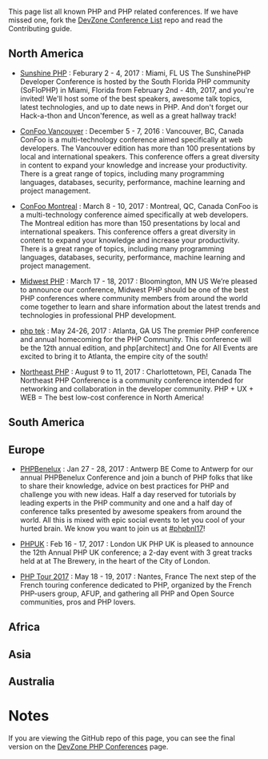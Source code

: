 This page list all known PHP and PHP related conferences. If we have missed one, fork the [DevZone Conference List](https://github.com/zendtech/devzone_conference_list) repo and read the Contributing guide.

## North America
* [Sunshine PHP](https://sunshinephp.com) : Feburary 2 - 4, 2017 : Miami, FL US
The SunshinePHP Developer Conference is hosted by the South Florida PHP community (SoFloPHP) in Miami, Florida from February 2nd - 4th, 2017, and you're invited! We'll host some of the best speakers, awesome talk topics, latest technologies, and up to date news in PHP. And don't forget our Hack-a-thon and Uncon'ference, as well as a great hallway track!

* [ConFoo Vancouver](https://confoo.ca/en/yvr2016) : December 5 - 7, 2016 : Vancouver, BC, Canada
ConFoo is a multi-technology conference aimed specifically at web developers. The Vancouver edition has more than 100 presentations by local and international speakers. This conference offers a great diversity in content to expand your knowledge and increase your productivity. There is a great range of topics, including many programming languages, databases, security, performance, machine learning and project management.

* [ConFoo Montreal](https://confoo.ca/en/yul2017) : March 8 - 10, 2017 : Montreal, QC, Canada
ConFoo is a multi-technology conference aimed specifically at web developers. The Montreal edition has more than 150 presentations by local and international speakers. This conference offers a great diversity in content to expand your knowledge and increase your productivity. There is a great range of topics, including many programming languages, databases, security, performance, machine learning and project management.

* [Midwest PHP](https://2017.midwestphp.org/) : March 17 - 18, 2017 : Bloomington, MN US
We’re pleased to announce our conference, Midwest PHP should be one of the best PHP conferences where community members from around the world come together to learn and share information about the latest trends and technologies in professional PHP development.

* [php tek](https://tek.phparch.com/) : May 24-26, 2017 : Atlanta, GA US
The premier PHP conference and annual homecoming for the PHP Community. This conference will be the 12th annual edition, and php[architect] and One for All Events are excited to bring it to Atlanta, the empire city of the south!

* [Northeast PHP](http://northeastphp.org/) : August 9 to 11, 2017 : Charlottetown, PEI, Canada
The Northeast PHP Conference is a community conference intended for networking and collaboration in the developer community. PHP + UX + WEB = The best low-cost conference in North America!

## South America

## Europe

* [PHPBenelux](https://conference.phpbenelux.eu/2017/) : Jan 27 - 28, 2017 : Antwerp BE
Come to Antwerp for our annual PHPBenelux Conference and join a bunch of PHP folks that like to share their knowledge, advice on best practices for PHP and challenge you with new ideas. Half a day reserved for tutorials by leading experts in the PHP community and one and a half day of conference talks presented by awesome speakers from around the world. All this is mixed with epic social events to let you cool of your hurted brain. We know you want to join us at [#phpbnl17](https://twitter.com/hashtag/phpbnl17)!

* [PHPUK](http://phpconference.co.uk/) : Feb 16 - 17, 2017 : London UK
PHP UK is pleased to announce the 12th Annual PHP UK conference; a 2-day event with 3 great tracks held at at The Brewery, in the heart of the City of London.

* [PHP Tour 2017](http://event.afup.org) : May 18 - 19, 2017 : Nantes, France
The next step of the French touring conference dedicated to PHP, organized by the French PHP-users group, AFUP, and gathering all PHP and Open Source communities, pros and PHP lovers.

## Africa

## Asia

## Australia

# Notes
If you are viewing the GitHub repo of this page, you can see the final version on the [DevZone PHP Conferences](https://devzone.zend.com/php-conferences/) page.
